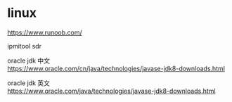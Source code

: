 # linux
https://www.runoob.com/


ipmitool  sdr

oracle jdk 中文  
https://www.oracle.com/cn/java/technologies/javase-jdk8-downloads.html

oracle jdk 英文  
https://www.oracle.com/java/technologies/javase-jdk8-downloads.html
